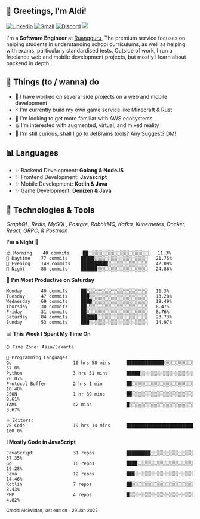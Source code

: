 <!-- Greetings -->
## 👋 Greetings, I'm Aldi!

<!-- Social Media -->
[![Linkedin](https://img.shields.io/badge/-aldiwildan-blue?style=flat&logo=Linkedin&logoColor=white)](https://www.linkedin.com/in/aldiwildan/)
[![Gmail](https://img.shields.io/badge/-aldiwild77@gmail.com-c14438?style=flat&logo=Gmail&logoColor=white)](mailto:aldiwild77@gmail.com)
[![Discord](https://img.shields.io/badge/-Chroma-5663F7?style=flat&logo=Discord&logoColor=white)](https://discord.gg/BUxraQ8)
![](https://komarev.com/ghpvc/?username=aldiwildan77&label=Visitor&color=2bbc8a)

<!-- Introduction -->
I'm a **Software Engineer** at [Ruangguru](https://ruangguru.com), The premium service focuses on helping students in understanding school curriculums, as well as helping with exams, particularly standardised tests. Outside of work, I run a freelance web and mobile development projects, but mostly I learn about backend in depth.

## 📃 Things (to / wanna) do
- 🐝 I have worked on several side projects on a web and mobile development
- ⚡ I'm currently build my own game service like Minecraft & Rust
- 🌱 I'm looking to get more familiar with AWS ecosystems
- ♨️ I'm interested with augmented, virtual, and mixed reality
- 🤔 I'm still curious, shall I go to JetBrains tools? Any Suggest? DM!

## 📊 Languages
- ✨ Backend Development: **Golang & NodeJS**
- ✨ Frontend Development: **Javascript**
- ✨ Mobile Development: **Kotlin & Java**
- ✨ Game Development: **Denizen & Java**

## 🔧 Technologies & Tools
*GraphQL, Redis, MySQL, Postgre, RabbitMQ, Kafka, Kubernetes, Docker, React, GRPC, & Postman*

<!--START_SECTION:waka-->
**I'm a Night 🦉** 

```text
🌞 Morning    40 commits     ██░░░░░░░░░░░░░░░░░░░░░░░   11.3% 
🌆 Daytime    77 commits     █████░░░░░░░░░░░░░░░░░░░░   21.75% 
🌃 Evening    149 commits    ██████████░░░░░░░░░░░░░░░   42.09% 
🌙 Night      88 commits     ██████░░░░░░░░░░░░░░░░░░░   24.86%

```
📅 **I'm Most Productive on Saturday** 

```text
Monday       40 commits     ██░░░░░░░░░░░░░░░░░░░░░░░   11.3% 
Tuesday      47 commits     ███░░░░░░░░░░░░░░░░░░░░░░   13.28% 
Wednesday    69 commits     ████░░░░░░░░░░░░░░░░░░░░░   19.49% 
Thursday     30 commits     ██░░░░░░░░░░░░░░░░░░░░░░░   8.47% 
Friday       31 commits     ██░░░░░░░░░░░░░░░░░░░░░░░   8.76% 
Saturday     84 commits     ██████░░░░░░░░░░░░░░░░░░░   23.73% 
Sunday       53 commits     ███░░░░░░░░░░░░░░░░░░░░░░   14.97%

```


📊 **This Week I Spent My Time On** 

```text
⌚︎ Time Zone: Asia/Jakarta

💬 Programming Languages: 
Go                       10 hrs 58 mins      ██████████████░░░░░░░░░░░   57.0% 
Python                   3 hrs 51 mins       █████░░░░░░░░░░░░░░░░░░░░   20.07% 
Protocol Buffer          2 hrs 1 min         ██░░░░░░░░░░░░░░░░░░░░░░░   10.48% 
JSON                     1 hr 39 mins        ██░░░░░░░░░░░░░░░░░░░░░░░   8.61% 
YAML                     42 mins             █░░░░░░░░░░░░░░░░░░░░░░░░   3.67%

🔥 Editors: 
VS Code                  19 hrs 14 mins      █████████████████████████   100.0%

```

**I Mostly Code in JavaScript** 

```text
JavaScript               31 repos            █████████░░░░░░░░░░░░░░░░   37.35% 
Go                       16 repos            ████░░░░░░░░░░░░░░░░░░░░░   19.28% 
Java                     12 repos            ███░░░░░░░░░░░░░░░░░░░░░░   14.46% 
Kotlin                   7 repos             ██░░░░░░░░░░░░░░░░░░░░░░░   8.43% 
PHP                      4 repos             █░░░░░░░░░░░░░░░░░░░░░░░░   4.82%

```



<!--END_SECTION:waka-->

<sub>Credit: Aldiwildan, last edit on - 29 Jan 2022</sub>
